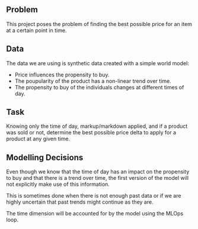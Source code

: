 ## Problem

This project poses the problem of finding the best possible price for an item at a certain point in time.

## Data

The data we are using is synthetic data created with a simple world model:

- Price influences the propensity to buy.
- The poupularity of the product has a non-linear trend over time.
- The propensity to buy of the individuals changes at different times of day.

## Task

Knowing only the time of day, markup/markdown applied, and if a product was sold or not, determine the best possible price delta to apply for a product at any given time.

## Modelling Decisions

Even though we know that the time of day has an impact on the propensity to buy and that there is a trend over time, the first version of the model will not explicitly make use of this information.

This is sometimes done when there is not enough past data or if we are highly uncertain that past trends might continue as they are.

The time dimension will be accounted for by the model using the MLOps loop.



